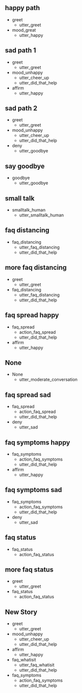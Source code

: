 ## happy path
* greet
  - utter_greet
* mood_great
  - utter_happy

## sad path 1
* greet
  - utter_greet
* mood_unhappy
  - utter_cheer_up
  - utter_did_that_help
* affirm
  - utter_happy

## sad path 2
* greet
  - utter_greet
* mood_unhappy
  - utter_cheer_up
  - utter_did_that_help
* deny
  - utter_goodbye

## say goodbye
* goodbye
  - utter_goodbye

## small talk
* smalltalk_human
  - utter_smalltalk_human

## faq distancing
* faq_distancing 
  - utter_faq_distancing
  - utter_did_that_help

## more faq distancing
* greet
  - utter_greet
* faq_distancing 
  - utter_faq_distancing
  - utter_did_that_help

## faq spread happy
* faq_spread
  - action_faq_spread
  - utter_did_that_help
* affirm
  - utter_happy

## None
* None
  - utter_moderate_conversation

## faq spread sad
* faq_spread
  - action_faq_spread
  - utter_did_that_help
* deny
  - utter_sad

## faq symptoms happy
* faq_symptoms
  - action_faq_symptoms
  - utter_did_that_help
* affirm
  - utter_happy

## faq symptoms sad
* faq_symptoms
  - action_faq_symptoms
  - utter_did_that_help
* deny
  - utter_sad

## faq status
* faq_status
  - action_faq_status

## more faq status
* greet
  - utter_greet
* faq_status
  - action_faq_status

## New Story
* greet
    - utter_greet
* mood_unhappy
    - utter_cheer_up
    - utter_did_that_help
* affirm
    - utter_happy
* faq_whatisit
    - utter_faq_whatisit
    - utter_did_that_help
* faq_symptoms
    - action_faq_symptoms
    - utter_did_that_help
